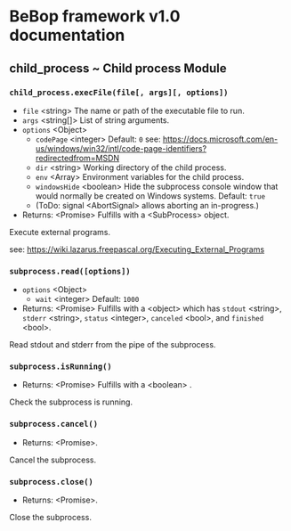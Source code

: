 # BeBop framework v1.0 documentation

## child_process ~ Child process Module

### `child_process.execFile(file[, args][, options])`
* `file` \<string> The name or path of the executable file to run.
* `args` \<string[]> List of string arguments.
* `options` \<Object>
  * `codePage` \<integer> Default: `0`
    see: https://docs.microsoft.com/en-us/windows/win32/intl/code-page-identifiers?redirectedfrom=MSDN
  * `dir` \<string> Working directory of the child process.
  * `env` \<Array> Environment variables for the child process.
  * `windowsHide` \<boolean> Hide the subprocess console window that would normally be created on Windows systems. Default: `true`
  * (ToDo: signal \<AbortSignal> allows aborting an in-progress.)
* Returns: \<Promise> Fulfills with a \<SubProcess> object.

Execute external programs.

see:
https://wiki.lazarus.freepascal.org/Executing_External_Programs

### `subprocess.read([options])`
* `options` \<Object>
  * `wait` \<integer> Default: `1000`
* Returns: \<Promise> Fulfills with a \<object> which has `stdout` \<string>, `stderr` \<string>, `status` \<integer>, `canceled` \<bool>, and `finished` \<bool>.

Read stdout and stderr from the pipe of the subprocess.

### `subprocess.isRunning()`
* Returns: \<Promise> Fulfills with a \<boolean> .

Check the subprocess is running.

### `subprocess.cancel()`
* Returns: \<Promise>.

Cancel the subprocess.

### `subprocess.close()`
* Returns: \<Promise>.

Close the subprocess.
